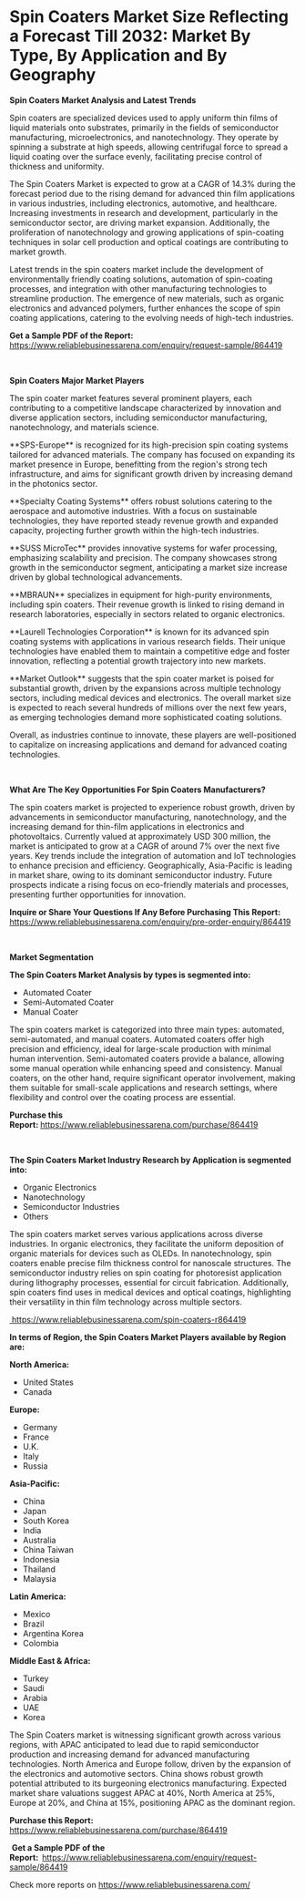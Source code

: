 <p><h1>Spin Coaters Market Size Reflecting a Forecast Till 2032: Market By Type, By Application and By Geography</h1></p><p><strong>Spin Coaters Market Analysis and Latest Trends</strong></p>
<p><p>Spin coaters are specialized devices used to apply uniform thin films of liquid materials onto substrates, primarily in the fields of semiconductor manufacturing, microelectronics, and nanotechnology. They operate by spinning a substrate at high speeds, allowing centrifugal force to spread a liquid coating over the surface evenly, facilitating precise control of thickness and uniformity.</p><p>The Spin Coaters Market is expected to grow at a CAGR of 14.3% during the forecast period due to the rising demand for advanced thin film applications in various industries, including electronics, automotive, and healthcare. Increasing investments in research and development, particularly in the semiconductor sector, are driving market expansion. Additionally, the proliferation of nanotechnology and growing applications of spin-coating techniques in solar cell production and optical coatings are contributing to market growth.</p><p>Latest trends in the spin coaters market include the development of environmentally friendly coating solutions, automation of spin-coating processes, and integration with other manufacturing technologies to streamline production. The emergence of new materials, such as organic electronics and advanced polymers, further enhances the scope of spin coating applications, catering to the evolving needs of high-tech industries.</p></p>
<p><strong>Get a Sample PDF of the Report:&nbsp;</strong> <a href="https://www.reliablebusinessarena.com/enquiry/request-sample/864419?utm_campaign=3268&utm_medium=2&utm_source=Github&utm_content=ia&utm_term=10042025&utm_id=spin-coaters">https://www.reliablebusinessarena.com/enquiry/request-sample/864419</a></p>
<p>&nbsp;</p>
<p><strong>Spin Coaters Major Market Players</strong></p>
<p><p>The spin coater market features several prominent players, each contributing to a competitive landscape characterized by innovation and diverse application sectors, including semiconductor manufacturing, nanotechnology, and materials science.</p><p>**SPS-Europe** is recognized for its high-precision spin coating systems tailored for advanced materials. The company has focused on expanding its market presence in Europe, benefitting from the region's strong tech infrastructure, and aims for significant growth driven by increasing demand in the photonics sector.</p><p>**Specialty Coating Systems** offers robust solutions catering to the aerospace and automotive industries. With a focus on sustainable technologies, they have reported steady revenue growth and expanded capacity, projecting further growth within the high-tech industries.</p><p>**SUSS MicroTec** provides innovative systems for wafer processing, emphasizing scalability and precision. The company showcases strong growth in the semiconductor segment, anticipating a market size increase driven by global technological advancements.</p><p>**MBRAUN** specializes in equipment for high-purity environments, including spin coaters. Their revenue growth is linked to rising demand in research laboratories, especially in sectors related to organic electronics.</p><p>**Laurell Technologies Corporation** is known for its advanced spin coating systems with applications in various research fields. Their unique technologies have enabled them to maintain a competitive edge and foster innovation, reflecting a potential growth trajectory into new markets.</p><p>**Market Outlook** suggests that the spin coater market is poised for substantial growth, driven by the expansions across multiple technology sectors, including medical devices and electronics. The overall market size is expected to reach several hundreds of millions over the next few years, as emerging technologies demand more sophisticated coating solutions. </p><p>Overall, as industries continue to innovate, these players are well-positioned to capitalize on increasing applications and demand for advanced coating technologies.</p></p>
<p>&nbsp;</p>
<p><strong>What Are The Key Opportunities For Spin Coaters Manufacturers?</strong></p>
<p><p>The spin coaters market is projected to experience robust growth, driven by advancements in semiconductor manufacturing, nanotechnology, and the increasing demand for thin-film applications in electronics and photovoltaics. Currently valued at approximately USD 300 million, the market is anticipated to grow at a CAGR of around 7% over the next five years. Key trends include the integration of automation and IoT technologies to enhance precision and efficiency. Geographically, Asia-Pacific is leading in market share, owing to its dominant semiconductor industry. Future prospects indicate a rising focus on eco-friendly materials and processes, presenting further opportunities for innovation.</p></p>
<p><strong>Inquire or Share Your Questions If Any Before Purchasing This Report:</strong> <a href="https://www.reliablebusinessarena.com/enquiry/pre-order-enquiry/864419?utm_campaign=3268&utm_medium=2&utm_source=Github&utm_content=ia&utm_term=10042025&utm_id=spin-coaters">https://www.reliablebusinessarena.com/enquiry/pre-order-enquiry/864419</a></p>
<p>&nbsp;</p>
<p><strong>Market Segmentation</strong></p>
<p><strong>The Spin Coaters Market Analysis by types is segmented into:</strong></p>
<p><ul><li>Automated Coater</li><li>Semi-Automated Coater</li><li>Manual Coater</li></ul></p>
<p><p>The spin coaters market is categorized into three main types: automated, semi-automated, and manual coaters. Automated coaters offer high precision and efficiency, ideal for large-scale production with minimal human intervention. Semi-automated coaters provide a balance, allowing some manual operation while enhancing speed and consistency. Manual coaters, on the other hand, require significant operator involvement, making them suitable for small-scale applications and research settings, where flexibility and control over the coating process are essential.</p></p>
<p><strong>Purchase this Report:&nbsp;</strong><a href="https://www.reliablebusinessarena.com/purchase/864419?utm_campaign=3268&utm_medium=2&utm_source=Github&utm_content=ia&utm_term=10042025&utm_id=spin-coaters">https://www.reliablebusinessarena.com/purchase/864419</a></p>
<p>&nbsp;</p>
<p><strong>The Spin Coaters Market Industry Research by Application is segmented into:</strong></p>
<p><ul><li>Organic Electronics</li><li>Nanotechnology</li><li>Semiconductor Industries</li><li>Others</li></ul></p>
<p><p>The spin coaters market serves various applications across diverse industries. In organic electronics, they facilitate the uniform deposition of organic materials for devices such as OLEDs. In nanotechnology, spin coaters enable precise film thickness control for nanoscale structures. The semiconductor industry relies on spin coating for photoresist application during lithography processes, essential for circuit fabrication. Additionally, spin coaters find uses in medical devices and optical coatings, highlighting their versatility in thin film technology across multiple sectors.</p></p>
<p><a href="https://www.reliablebusinessarena.com/spin-coaters-r864419?utm_campaign=3268&utm_medium=2&utm_source=Github&utm_content=ia&utm_term=10042025&utm_id=spin-coaters">&nbsp;https://www.reliablebusinessarena.com/spin-coaters-r864419</a></p>
<p><strong>In terms of Region, the Spin Coaters Market Players available by Region are:</strong></p>
<p>
    <p> <strong> North America: </strong>
        <ul>
            <li>United States</li>
            <li>Canada</li>
        </ul>
        </p> 
    <p> <strong> Europe: </strong>
        <ul>
            <li>Germany</li>
            <li>France</li>
            <li>U.K.</li>
            <li>Italy</li>
            <li>Russia</li>
        </ul>
        </p> 
    <p> <strong> Asia-Pacific: </strong>
        <ul>
            <li>China</li>
            <li>Japan</li>
            <li>South Korea</li>
            <li>India</li>
            <li>Australia</li>
            <li>China Taiwan</li>
            <li>Indonesia</li>
            <li>Thailand</li>
            <li>Malaysia</li>
        </ul>
        </p> 
    <p> <strong> Latin America: </strong>
        <ul>
            <li>Mexico</li>
            <li>Brazil</li>
            <li>Argentina Korea</li>
            <li>Colombia</li>
        </ul>
        </p> 
    <p> <strong> Middle East & Africa: </strong>
        <ul>
            <li>Turkey</li>
            <li>Saudi</li>
            <li>Arabia</li>
            <li>UAE</li>
            <li>Korea</li>
        </ul>
    </p>
    </p>
<p><p>The Spin Coaters market is witnessing significant growth across various regions, with APAC anticipated to lead due to rapid semiconductor production and increasing demand for advanced manufacturing technologies. North America and Europe follow, driven by the expansion of the electronics and automotive sectors. China shows robust growth potential attributed to its burgeoning electronics manufacturing. Expected market share valuations suggest APAC at 40%, North America at 25%, Europe at 20%, and China at 15%, positioning APAC as the dominant region.</p></p>
<p><strong>Purchase this Report: </strong><a href="https://www.reliablebusinessarena.com/purchase/864419?utm_campaign=3268&utm_medium=2&utm_source=Github&utm_content=ia&utm_term=10042025&utm_id=spin-coaters">https://www.reliablebusinessarena.com/purchase/864419</a></p>
<p>&nbsp;<strong>Get a Sample PDF of the Report:&nbsp;&nbsp;</strong><a href="https://www.reliablebusinessarena.com/enquiry/request-sample/864419?utm_campaign=3268&utm_medium=2&utm_source=Github&utm_content=ia&utm_term=10042025&utm_id=spin-coaters">https://www.reliablebusinessarena.com/enquiry/request-sample/864419</a></p>
<p><strong></strong></p>
<p>Check more reports on <a href="https://www.reliablebusinessarena.com/?utm_campaign=3268&utm_medium=2&utm_source=Github&utm_content=ia&utm_term=10042025&utm_id=spin-coaters">https://www.reliablebusinessarena.com/</a></p>